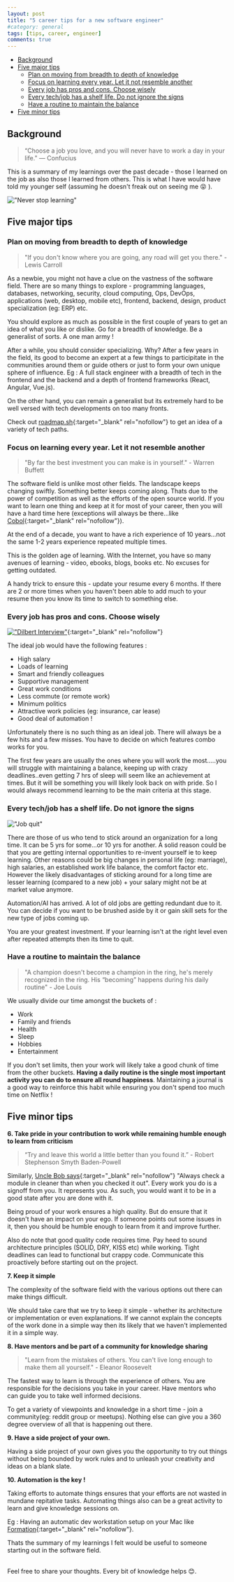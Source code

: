 ```yaml
---
layout: post
title: "5 career tips for a new software engineer"
#category: general
tags: [tips, career, engineer]
comments: true
---
```


<!-- TOC -->

- [Background](#background)
- [Five major tips](#five-major-tips)
  - [Plan on moving from breadth to depth of knowledge](#plan-on-moving-from-breadth-to-depth-of-knowledge)
  - [Focus on learning every year. Let it not resemble another](#focus-on-learning-every-year-let-it-not-resemble-another)
  - [Every job has pros and cons. Choose wisely](#every-job-has-pros-and-cons-choose-wisely)
  - [Every tech/job has a shelf life. Do not ignore the signs](#every-techjob-has-a-shelf-life-do-not-ignore-the-signs)
  - [Have a routine to maintain the balance](#have-a-routine-to-maintain-the-balance)
- [Five minor tips](#five-minor-tips)

<!-- /TOC -->
## Background

> “Choose a job you love, and you will never have to work a day in your life." — Confucius

This is a summary of my learnings over the past decade - those I learned on the job as also those I learned from others.
This is what I have would have told my younger self (assuming he doesn't freak out on seeing me :stuck_out_tongue_closed_eyes: ).

!["Never stop learning"](/assets/images/engineer-lessons/never-stop-learning.png "Never stop learning")

## Five major tips

### Plan on moving from breadth to depth of knowledge

> "If you don't know where you are going, any road will get you there."  - Lewis Carroll

As a newbie, you might not have a clue on the vastness of the software field. There are so many things to explore - programming languages, databases, networking, security, cloud computing, Ops, DevOps, applications (web, desktop, mobile etc), frontend, backend, design, product specialization (eg: ERP) etc.

You should explore as much as possible in the first couple of years to get an idea of what you like or dislike. Go for a breadth of knowledge. Be a generalist of sorts. A one man army !

After a while, you should consider specializing. Why? After a few years in the field, its good to become an expert at a few things to participitate in the communities around them or guide others or just to form your own unique sphere of influence. Eg : A full stack engineer with a breadth of tech in the frontend and the backend and a depth of frontend frameworks (React, Angular, Vue.js).

On the other hand, you can remain a generalist but its extremely hard to be well versed with tech developments on too many fronts.

Check out [roadmap.sh](https://roadmap.sh/){:target="_blank" rel="nofollow"} to get an idea of a variety of tech paths.

### Focus on learning every year. Let it not resemble another

> "By far the best investment you can make is in yourself."  - Warren Buffett

The software field is unlike most other fields. The landscape keeps changing swiftly. Something better keeps coming along. Thats due to the power of competition as well as the efforts of the open source world.
If you want to learn one thing and keep at it for most of your career, then you will have a hard time here (exceptions will always be there...like [Cobol](https://thenewstack.io/cobol-everywhere-will-maintain/){:target="_blank" rel="nofollow"}).

At the end of a decade, you want to have a rich experience of 10 years...not the same 1-2 years experience repeated multiple times.

This is the golden age of learning. With the Internet, you have so many avenues of learning - video, ebooks, blogs, books etc. No excuses for getting outdated.

A handy trick to ensure this - update your resume every 6 months. If there are 2 or more times when you haven't been able to add much to your resume then you know its time to switch to something else.

### Every job has pros and cons. Choose wisely

[!["Dilbert Interview"](/assets/images/engineer-lessons/dilbert-interview.gif "Dilbert Interview")](https://dilbert.com/strip/2015-12-21){:target="_blank" rel="nofollow"}

The ideal job would have the following features :

- High salary
- Loads of learning
- Smart and friendly colleagues
- Supportive management
- Great work conditions
- Less commute (or remote work)
- Minimum politics
- Attractive work policies (eg: insurance, car lease)
- Good deal of automation !

Unfortunately there is no such thing as an ideal job. There will always be a few hits and a few misses.
You have to decide on which features combo works for you.

The first few years are usually the ones where you will work the most.....you will struggle with maintaining a balance, keeping up with crazy deadlines..even getting 7 hrs of sleep will seem like an achievement at times.
But it will be something you will likely look back on with pride. So I would always recommend learning to be the main criteria at this stage.

### Every tech/job has a shelf life. Do not ignore the signs

!["Job quit"](/assets/images/engineer-lessons/job-quit.png "Job quit")

There are those of us who tend to stick around an organization for a long time. It can be 5 yrs for some...or 10 yrs for another. A solid reason could be that you are getting internal opportunities to re-invent yourself ie to keep learning. Other reasons could be big changes in personal life (eg: marriage), high salaries, an established work life balance, the comfort factor etc.
However the likely disadvantages of sticking around for a long time are lesser learning (compared to a new job) + your salary might not be at market value anymore.

Automation/AI has arrived. A lot of old jobs are getting redundant due to it. You can decide if you want to be brushed aside by it or gain skill sets for the new type of jobs coming up.

You are your greatest investment. If your learning isn't at the right level even after repeated attempts then its time to quit.

### Have a routine to maintain the balance

> "A champion doesn't become a champion in the ring, he's merely recognized in the ring. His “becoming” happens during his daily routine" - Joe Louis

We usually divide our time amongst the buckets of :

- Work
- Family and friends
- Health
- Sleep
- Hobbies
- Entertainment

If you don't set limits, then your work will likely take a good chunk of time from the other buckets.
**Having a daily routine is the single most important activity you can do to ensure all round happiness**.
Maintaining a journal is a good way to reinforce this habit while ensuring you don't spend too much time on Netflix !

## Five minor tips

**6. Take pride in your contribution to work while remaining humble enough to learn from criticism**

> “Try and leave this world a little better than you found it.” - Robert Stephenson Smyth Baden-Powell

Similarly, [Uncle Bob says](https://learning.oreilly.com/library/view/97-things-every/9780596809515/ch08.html){:target="_blank" rel="nofollow"} "Always check a module in cleaner than when you checked it out".
Every work you do is a signoff from you. It represents you. As such, you would want it to be in a good state after you are done with it.

Being proud of your work ensures a high quality. But do ensure that it doesn't have an impact on your ego. If someone points out some issues in it, then you should be humble enough to learn from it and improve further.

Also do note that good quality code requires time. Pay heed to sound architecture principles (SOLID, DRY, KISS etc) while working. Tight deadlines can lead to functional but crappy code. Communicate this proactively before starting out on the project.

**7. Keep it simple**

The complexity of the software field with the various options out there can make things difficult.

We should take care that we try to keep it simple - whether its architecture or implementation or even explanations.
If we cannot explain the concepts of the work done in a simple way then its likely that we haven't implemented it in a simple way.

**8. Have mentors and be part of a community for knowledge sharing**

> "Learn from the mistakes of others. You can't live long enough to make them all yourself." - Eleanor Roosevelt

The fastest way to learn is through the experience of others. You are responsible for the decisions you take in your career. Have mentors who can guide you to take well informed decisions.

To get a variety of viewpoints and knowledge in a short time - join a community(eg: reddit group or meetups). Nothing else can give you a 360 degree overview of all that is happening out there.

**9. Have a side project of your own.**

Having a side project of your own gives you the opportunity to try out things without being bounded by work rules and to unleash your creativity and ideas on a blank slate.

**10. Automation is the key !**

Taking efforts to automate things ensures that your efforts are not wasted in mundane repitative tasks.
Automating things also can be a great activity to learn and give knowledge sessions on.

Eg : Having an automatic dev workstation setup on your Mac like [Formation](https://github.com/minamarkham/formation){:target="_blank" rel="nofollow"}.

Thats the summary of my learnings I felt would be useful to someone starting out in the software field.

<br/>Feel free to share your thoughts. Every bit of knowledge helps :blush:.
